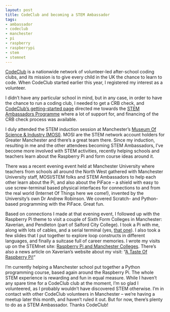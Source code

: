```yaml
---
layout: post
title: CodeClub and becoming a STEM Ambassador
tags:
- ambassador
- codeclub
- manchester
- pi
- raspberry
- raspberrypi
- stem
- stemnet
---
```



[CodeClub](http://www.codeclub.org.uk/) is a nationwide network of volunteer-led after-school coding clubs, and its mission is to give every child in the UK the chance to learn to code. When CodeClub started earlier this year, I registered my interest as a volunteer.

I didn’t have any particular school in mind, but in any case, in order to have the chance to run a coding club, I needed to get a CRB check, and [CodeClub’s getting-started page](http://www.codeclub.org.uk/getting-started/volunteers) directed me towards the [STEM Ambassadors Programme](http://www.stemnet.org.uk/content/ambassadors) where a lot of support for, and financing of the CRB check process was available.

I duly attended the STEM induction session at Manchester’s [Museum Of Science & Industry (MOSI)](http://www.mosi.org.uk/). MOSI are the STEM network account holders for Greater Manchester and there’s a great team there. Since my induction, resulting in me and the other attendees becoming STEM Ambassadors, I’ve become more involved with STEM activities, recently helping schools and teachers learn about the Raspberry Pi and form course ideas around it.

There was a recent evening event held at Manchester University where teachers from schools all around the North West gathered with Manchester University staff, MOSI/STEM folks and STEM Ambassadors to help each other learn about the Pi, and also about the PiFace – a shield with easy to use screw-terminal based physical interfaces for connections to and from the real world (Internet Of Things here we come!), invented by the University’s own Dr Andrew Robinson. We covered Scratch- and Python-based programming with the PiFace. Great fun.

Based on connections I made at that evening event, I followed up with the Raspberry Pi theme to visit a couple of Sixth Form Colleges in Manchester: Xaverian, and Pendleton (part of Salford City College). I took a Pi with me, along with lots of cables, and a serial terminal (yes, [that one](/2012/07/15/serial-interest-in-the-raspberry-pi/)). I also took a few slides that I put together to explore loop constructs in different languages, and finally a suitcase full of career memories. I wrote my visits up on the STEMnet site: [Raspberry Pi and Manchester Colleges](http://networking.stemnet.org.uk/blog/raspberry-pi-and-manchester-colleges). There’s also a news article on Xaverian’s website about my visit: “[A Taste Of Raspberry Pi!](http://www.xaverian.ac.uk/news/raspberrypi-216.html)”

I’m currently helping a Manchester school put together a Python programming course, based again around the Raspberry Pi. The whole STEM experience is rewarding and fun in equal measure. While I haven’t any spare time for a CodeClub club at the moment, I’m so glad I volunteered, as I probably wouldn’t have discovered STEM otherwise. I’m in contact with other CodeClub volunteers in Manchester – we’re having a meetup later this month, and haven’t ruled it out. But for now, there’s plenty to do as a STEM Ambassador. Thanks CodeClub!

 


